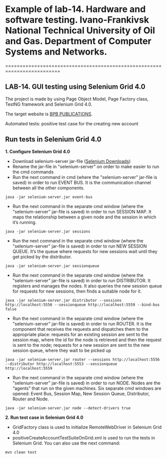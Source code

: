# Example of lab-14. Hardware and software testing. Ivano-Frankivsk National Technical University of Oil and Gas. Department of Computer Systems and Networks.

=========================================================================

## LAB-14. GUI testing using Selenium Grid 4.0

The project is made by using Page Object Model, Page Factory class, TestNG framework and Selenium Grid 4.0.

The target website is [BPB PUBLICATIONS](http://practice.bpbonline.com/index.php).

Automated tests: positive test case for the creating new account

## Run tests in Selenium Grid 4.0

**1. Configure Selenium Grid 4.0**

- Download selenium-server jar-file ([Selenium Downloads](https://www.selenium.dev/downloads/))
- Rename the jar-file in "selenium-server" on order to make easier to run the cmd commands
- Run the next command in cmd (where the "selenium-server" jar-file is saved) in order to run EVENT BUS. It is the communication channel between all the other components.
```shell
java -jar selenium-server.jar event-bus
```
- Run the next command in the separate cmd window (where the "selenium-server" jar-file is saved) in order to run SESSION MAP. It maps the relationship between a given node and the session in which it’s running.
```shell
java -jar selenium-server.jar sessions
```
- Run the next command in the separate cmd window (where the "selenium-server" jar-file is saved) in order to run NEW SESSION QUEUE. It’s the queue where requests for new sessions wait until they get picked by the distributor.
```shell
java -jar selenium-server.jar sessionqueue
```
- Run the next command in the separate cmd window (where the "selenium-server" jar-file is saved) in order to run DISTRIBUTOR. It registers and manages the nodes. It also queries the new session queue for requests for new sessions, then finds a suitable node for it.
```shell
java -jar selenium-server.jar distributor --sessions http://localhost:5556 --sessionqueue http://localhost:5559 --bind-bus false
```
- Run the next command in the separate cmd window (where the "selenium-server" jar-file is saved) in order to run ROUTER. It is the component that receives the requests and dispatches them to the appropriate place: requests for an existing session are sent to the session map, where the id for the node is retrieved and then the request is sent to the node; requests for a new session are sent to the new session queue, where they wait to be picked up
```shell
java -jar selenium-server.jar router --sessions http://localhost:5556 --distributor http://localhost:5553 --sessionqueue http://localhost:5559
```
- Run the next command in the separate cmd window (where the "selenium-server" jar-file is saved) in order to run NODE. Nodes are the “agents” that run on the given machines. Six separate cmd windows are opened: Event Bus, Session Map, New Session Queue, Distributor, Router and Node.
```shell
java -jar selenium-server.jar node --detect-drivers true
```
**2. Run test case in Selenium Grid 4.0**
- GridFactory class is used to initialize RemoteWebDriver in Selenium Grid 4.0
- positiveCreateAccountTestSuiteOnGrid.xml is used to run the tests in Selenium Grid. You can also use the next command:
```shell
mvn clean test
```

